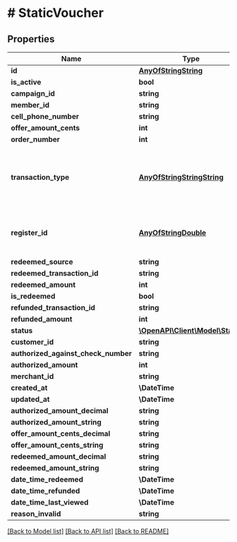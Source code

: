 # # StaticVoucher

## Properties

Name | Type | Description | Notes
------------ | ------------- | ------------- | -------------
**id** | [**AnyOfStringString**](AnyOfStringString.md) |  |
**is_active** | **bool** |  |
**campaign_id** | **string** |  |
**member_id** | **string** |  | [optional]
**cell_phone_number** | **string** |  | [optional]
**offer_amount_cents** | **int** |  |
**order_number** | **int** |  |
**transaction_type** | [**AnyOfStringStringString**](AnyOfStringStringString.md) | The type of the transaction - only redemption at the moment |
**register_id** | [**AnyOfStringDouble**](AnyOfStringDouble.md) | The ID of the register where the transaction occurred |
**redeemed_source** | **string** |  |
**redeemed_transaction_id** | **string** |  |
**redeemed_amount** | **int** |  |
**is_redeemed** | **bool** |  |
**refunded_transaction_id** | **string** |  |
**refunded_amount** | **int** |  |
**status** | [**\OpenAPI\Client\Model\Status**](Status.md) |  |
**customer_id** | **string** |  | [optional]
**authorized_against_check_number** | **string** |  |
**authorized_amount** | **int** |  |
**merchant_id** | **string** |  |
**created_at** | **\DateTime** |  |
**updated_at** | **\DateTime** |  |
**authorized_amount_decimal** | **string** |  |
**authorized_amount_string** | **string** |  |
**offer_amount_cents_decimal** | **string** |  |
**offer_amount_cents_string** | **string** |  |
**redeemed_amount_decimal** | **string** |  |
**redeemed_amount_string** | **string** |  |
**date_time_redeemed** | **\DateTime** |  | [optional]
**date_time_refunded** | **\DateTime** |  | [optional]
**date_time_last_viewed** | **\DateTime** |  | [optional]
**reason_invalid** | **string** |  | [optional]

[[Back to Model list]](../../README.md#models) [[Back to API list]](../../README.md#endpoints) [[Back to README]](../../README.md)
